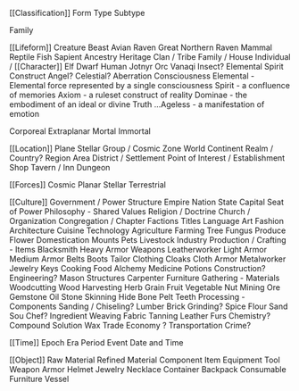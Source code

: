 
[[Classification]]
	Form
		Type
			Subtype
				
Family

[[Lifeform]]
	Creature
		Beast
			Avian
				Raven
					Great Northern Raven
			Mammal
			Reptile
			Fish
		Sapient
			Ancestry
				Heritage
					Clan / Tribe
						Family / House
							Individual / [[Character]]
			Elf
			Dwarf
			Human
			Jotnyr
			Orc
			Vanaqi
		Insect?
		Elemental
		Spirit
		Construct
		Angel? Celestial?
		Aberration
	Consciousness
		Elemental - Elemental force represented by a single consciousness
		Spirit - a confluence of memories
		Axiom - a ruleset construct of reality
		Dominae - the embodiment of an ideal or divine Truth
		...Ageless - a manifestation of emotion

Corporeal
Extraplanar
Mortal
Immortal

[[Location]]
	Plane
		Stellar Group / Cosmic Zone
			World
				Continent
					Realm / Country?
						Region
							Area
								District / Settlement
									Point of Interest / Establishment
										Shop
										Tavern / Inn
										Dungeon

[[Forces]]
	Cosmic
		Planar
			Stellar
				Terrestrial

[[Culture]]
	Government / Power Structure
		Empire
			Nation
				State
					Capital
						Seat of Power
	Philosophy - Shared Values
		Religion / Doctrine
			Church / Organization
				Congregation / Chapter
	Factions
		Titles
	Language
		Art
		Fashion
		Architecture
		Cuisine
	Technology
		Agriculture
			Farming
				Tree
				Fungus
				Produce
				Flower
			Domestication
				Mounts
				Pets
				Livestock
		Industry
			Production / Crafting - Items
				Blacksmith
					Heavy Armor
					Weapons
				Leatherworker
					Light Armor
					Medium Armor
					Belts
					Boots
				Tailor
					Clothing
					Cloaks
					Cloth Armor
				Metalworker
					Jewelry
					Keys
				Cooking
					Food
				Alchemy
					Medicine
					Potions
			Construction?
				Engineering?
				Mason
					Structures
				Carpenter
					Furniture
			Gathering - Materials
				Woodcutting
					Wood
				Harvesting
					Herb
					Grain
					Fruit
					Vegetable
					Nut
				Mining
					Ore
					Gemstone
					Oil
					Stone
				Skinning
					Hide
					Bone
					Pelt
					Teeth
			Processing - Components
				Sanding / Chiseling?
					Lumber
					Brick
				Grinding?
					Spice
					Flour
					Sand
				Sou Chef?
					Ingredient
				Weaving
					Fabric
				Tanning
					Leather
					Furs
				Chemistry?
					Compound
					Solution
					Wax
		Trade
			Economy
				?
			Transportation
			Crime?

[[Time]]
	Epoch
		Era
			Period
				Event
					Date and Time

[[Object]]
	Raw Material
	Refined Material
		Component
	Item
		Equipment
			Tool
				Weapon
			Armor
				Helmet
			Jewelry
				Necklace
			Container
				Backpack
		Consumable
		Furniture
	Vessel
